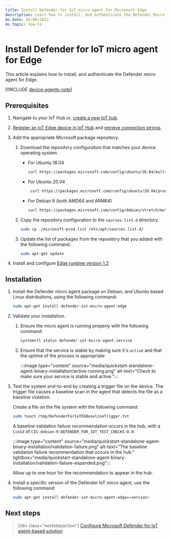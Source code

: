 ```yaml
---
title: Install Defender for IoT micro agent for Microsoft Edge
description: Learn how to install, and authenticate the Defender Micro agent for Microsoft Edge.
ms.date: 02/08/2022
ms.topic: how-to
---
```


# Install Defender for IoT micro agent for Edge

This article explains how to install, and authenticate the Defender micro agent for Edge.

[!INCLUDE [device-agents-note](../includes/device-agents-note.md)]

## Prerequisites 

1. Navigate to your IoT Hub or, [create a new IoT hub](../../iot-hub/iot-hub-create-through-portal.md#create-an-iot-hub).

1. [Register an IoT Edge device in IoT Hub](../../iot-edge/how-to-register-device.md) and [retrieve connection strings](../../iot-edge/how-to-register-device.md#view-registered-devices-and-retrieve-connection-strings).
    
1. Add the appropriate Microsoft package repository. 

    1. Download the repository configuration that matches your device operating system.  
    
        - For Ubuntu 18.04
        
            ```bash
            curl https://packages.microsoft.com/config/ubuntu/18.04/multiarch/prod.list > ./microsoft-prod.list
            ```
    
        - For Ubuntu 20.04
        
            ```bash
             curl https://packages.microsoft.com/config/ubuntu/20.04/prod.list > ./microsoft-prod.list
            ```
    
        - For Debian 9 (both AMD64 and ARM64)
        
            ```bash
            curl https://packages.microsoft.com/config/debian/stretch/multiarch/prod.list > ./microsoft-prod.list
            ```
    
    1. Copy the repository configuration to the `sources.list.d` directory.
    
        ```bash
        sudo cp ./microsoft-prod.list /etc/apt/sources.list.d/
        ```
    
    1. Update the list of packages from the repository that you added with the following command:
    
        ```bash
        sudo apt-get update
        ```

1. Install and configure [Edge runtime version 1.2](../../iot-edge/how-to-install-iot-edge.md)

## Installation 

1. Install the Defender micro agent package on Debian, and Ubuntu based Linux distributions, using the following command: 

    ```bash
    sudo apt-get install defender-iot-micro-agent-edge
    ```

1. Validate your installation.

    1. Ensure the micro agent is running properly with the following command:  
    
        ```bash
        systemctl status defender-iot-micro-agent.service
        ```

    1. Ensure that the service is stable by making sure it's `active` and that the uptime of the process is appropriate
    
        :::image type="content" source="media/quickstart-standalone-agent-binary-installation/active-running.png" alt-text="Check to make sure your service is stable and active.":::
 
1. Test the system end-to-end by creating a trigger file on the device. The trigger file causes a baseline scan in the agent that detects the file as a baseline violation. 
    
    Create a file on the file system with the following command:
    
    ```bash
    sudo touch /tmp/DefenderForIoTOSBaselineTrigger.txt 
    ```

    A baseline validation failure recommendation occurs in the hub, with a `CceId` of `CIS-debian-9-DEFENDER_FOR_IOT_TEST_CHECKS-0.0`: 
    
    :::image type="content" source="media/quickstart-standalone-agent-binary-installation/validation-failure.png" alt-text="The baseline validation failure recommendation that occurs in the hub." lightbox="media/quickstart-standalone-agent-binary-installation/validation-failure-expanded.png":::

    Allow up to one hour for the recommendation to appear in the hub. 

1. Install a specific version of the Defender IoT micro agent, use the following command:
    
    ```bash
    sudo apt-get install defender-iot-micro-agent-edge=<version>
    ```

## Next steps

> [!div class="nextstepaction"]
> [Configure Microsoft Defender for IoT agent-based solution](tutorial-configure-agent-based-solution.md)
